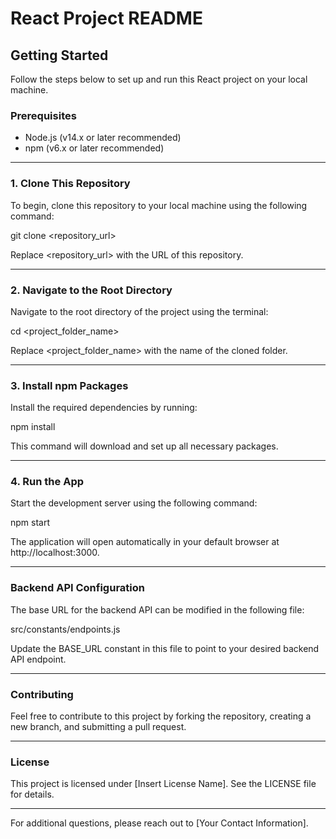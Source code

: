 # React Project README

## Getting Started

Follow the steps below to set up and run this React project on your local machine.

### Prerequisites
- Node.js (v14.x or later recommended)
- npm (v6.x or later recommended)

---

### 1. Clone This Repository
To begin, clone this repository to your local machine using the following command:

git clone <repository_url>


Replace <repository_url> with the URL of this repository.

---

### 2. Navigate to the Root Directory
Navigate to the root directory of the project using the terminal:

cd <project_folder_name>


Replace <project_folder_name> with the name of the cloned folder.

---

### 3. Install npm Packages
Install the required dependencies by running:

npm install


This command will download and set up all necessary packages.

---

### 4. Run the App
Start the development server using the following command:

npm start


The application will open automatically in your default browser at http://localhost:3000.

---

### Backend API Configuration
The base URL for the backend API can be modified in the following file:


src/constants/endpoints.js


Update the BASE_URL constant in this file to point to your desired backend API endpoint.

---

### Contributing
Feel free to contribute to this project by forking the repository, creating a new branch, and submitting a pull request.

---

### License
This project is licensed under [Insert License Name]. See the LICENSE file for details.

---

For additional questions, please reach out to [Your Contact Information].
